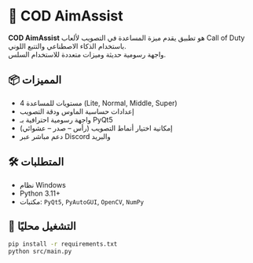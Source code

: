 # 🎯 COD AimAssist

**COD AimAssist** هو تطبيق يقدم ميزة المساعدة في التصويب لألعاب Call of Duty باستخدام الذكاء الاصطناعي والتتبع اللوني.  
واجهة رسومية حديثة وميزات متعددة للاستخدام السلس.

## 📦 المميزات
- 4 مستويات للمساعدة (Lite, Normal, Middle, Super)
- إعدادات حساسية الماوس ودقة التصويب
- واجهة رسومية احترافية بـ PyQt5
- إمكانية اختيار أنماط التصويب (رأس – صدر – عشوائي)
- دعم مباشر عبر Discord والبريد

## 🛠️ المتطلبات
- نظام Windows
- Python 3.11+
- مكتبات: `PyQt5`, `PyAutoGUI`, `OpenCV`, `NumPy`

## 🚀 التشغيل محليًا
```bash
pip install -r requirements.txt
python src/main.py
